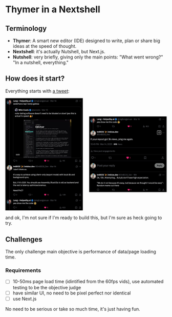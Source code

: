 # Thymer in a Nextshell

## Terminology

- **Thymer**: A smart new editor (IDE) designed to write, plan or share big ideas at the speed of thought.
- **Nextshell**: it's actually Nutshell, but Next.js.
- **Nutshell**: very briefly, giving only the main points: "What went wrong?" "In a nutshell, everything."

## How does it start?

Everything starts with [a tweet](https://x.com/ImBIOS_Dev/status/1900574102517325897):

<div style="display: flex; justify-content: space-between; align-items: center; flex-wrap: wrap;">
  <img src="./images/tweet-1.png" alt="tweet-1" width="48%" style="margin-right: 2%;" />
  <img src="./images/tweet-2.png" alt="tweet-2" width="48%" />
</div>

and ok, I'm not sure if I'm ready to build this, but I'm sure as heck going to try.

## Challenges

The only challenge main objective is performance of data/page loading time.

### Requirements

- [ ] 10-50ms page load time (idintified from the 60fps vids), use automated testing to be the objective judge
- [ ] have similar UI, no need to be pixel perfect nor identical
- [ ] use Next.js

No need to be serious or take so much time, it's just having fun.
